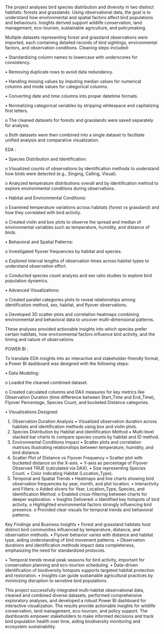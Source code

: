 
The project analyses bird species distribution and diversity in two
distinct habitats: forests and grasslands. Using observational data, the
goal is to understand how environmental and spatial factors affect bird
populations and behaviours. Insights derived support wildlife
conservation, land management, eco-tourism, sustainable agriculture,
and policymaking.

Multiple datasets representing forest and grassland observations were
imported, each containing detailed records of bird sightings,
environmental factors, and observation conditions.
Cleaning steps included:

• Standardizing column names to lowercase with underscores for
consistency.

• Removing duplicate rows to avoid data redundancy.

• Handling missing values by imputing median values for
numerical columns and mode values for categorical columns.

• Converting date and time columns into proper datetime formats.

• Normalizing categorical variables by stripping whitespace and
capitalizing first letters.

o The cleaned datasets for forests and grasslands were saved
separately for analysis.

o Both datasets were then combined into a single dataset to
facilitate unified analysis and comparative visualization.

EDA :

• Species Distribution and Identification:

o Visualized counts of observations by identification
methods to understand how birds were detected (e.g.,
Singing, Calling, Visual).

o Analyzed temperature distributions overall and by
identification method to explore environmental conditions
during observations.

• Habitat and Environmental Conditions:

o Examined temperature variations across habitats (forest vs
grassland) and how they correlated with bird activity.

o Created violin and box plots to observe the spread and
median of environmental variables such as temperature,
humidity, and distance of birds.

• Behavioral and Spatial Patterns:

o Investigated flyover frequencies by habitat and species.

o Explored interval lengths of observation times across
habitat types to understand observation effort.

o Conducted species count analysis and sex ratio studies to
explore bird population dynamics.

• Advanced Visualizations:

o Created parallel categories plots to reveal relationships
among identification method, sex, habitat, and flyover
observations.

o Developed 3D scatter plots and correlation heatmaps
combining environmental and behavioral data to uncover
multi-dimensional patterns.

These analyses provided actionable insights into which species prefer
certain habitats, how environmental factors influence bird activity,
and the timing and nature of observations.

POWER BI :

To translate EDA insights into an interactive and stakeholder-friendly
format, a Power BI dashboard was designed with the following steps:

• Data Modeling:

o Loaded the cleaned combined dataset.

o Created calculated columns and DAX measures for key
metrics like Observation Duration (time difference
between Start_Time and End_Time), Flyover Percentage,
Species Count, and bucketed Distance categories.

• Visualizations Designed:

1. Observation Duration Analysis
▪ Visualized observation duration across habitats and
identification methods using box and violin plots.
2. Species Distribution by Habitat and Identification Method
▪ Multi-level stacked bar charts to compare species
counts by habitat and ID method.
3. Environmental Conditions Impact
▪ Scatter plots and correlation matrices illustrating
relationships between temperature, humidity, and
bird distance.
4. Scatter Plot of Distance vs Flyover Frequency
▪ Scatter plot with bucketed distance on the X-axis.
▪ Y-axis as percentage of Flyover Observed TRUE
(calculated via DAX).
▪ Size representing Species Count.
▪ Color indicating Habitat (Location_Type).
5. Temporal and Spatial Trends
▪ Heatmaps and line charts showing bird observation
frequencies by year, month, and plot location.
• Interactivity and Filters:
o Added slicers for Year, Location_Type, Species, and
Identification Method.
o Enabled cross-filtering between charts for deeper
exploration.
• Insights Delivered:
o Identified key hotspots of bird activity.
o Highlighted environmental factors strongly influencing
bird presence.
o Provided clear visuals for temporal trends and behavioral
patterns.

Key Findings and Business Insights
• Forest and grassland habitats host distinct bird communities
influenced by temperature, distance, and observation methods.
• Flyover behavior varies with distance and habitat type, aiding
understanding of bird movement patterns.
• Observation durations and identification methods impact data
completeness, emphasizing the need for standardized protocols.

• Temporal trends reveal peak seasons for bird activity, important
for conservation planning and eco-tourism scheduling.
• Data-driven identification of biodiversity hotspots supports
targeted habitat protection and restoration.
• Insights can guide sustainable agricultural practices by
minimizing disruption to sensitive bird populations.


This project successfully integrated multi-habitat observational data,
cleaned and combined diverse datasets, performed comprehensive
exploratory analyses, and developed a robust Power BI dashboard for
interactive visualization. The results provide actionable insights for
wildlife conservation, land management, eco-tourism, and policy
support. The dashboards empower stakeholders to make informed
decisions and track bird population health over time, aiding
biodiversity monitoring and ecosystem sustainability.
